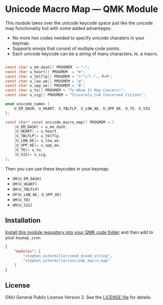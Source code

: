 # Unicode Macro Map — QMK Module

This module takes over the unicode keycode space just like the unicode map functionality but with some added advantages:

- No more hex codes needed to specify unicode charaters in your keymap.
- Supports emojis that consist of multiple code points.
- Each unicode keycode can be a string of many characters, ie. a macro.

```c

const char u_em_dash[] PROGMEM  = "—";
const char u_heart[] PROGMEM  = "❤️";
const char u_tblflp[] PROGMEM = "(╯°□°）╯︵ ┻━┻";
const char u_low_ae[] PROGMEM = "æ";
const char u_upp_ae[] PROGMEM = "Æ";
const char u_to[] PROGMEM = "To Whom It May Concern:";
const char u_sig[] PROGMEM = "Sincerely,\nA Concerned Citizen";

enum unicode_names {
    U_EM_DASH, U_HEART, U_TBLFLP, U_LOW_AE, U_UPP_AE, U_TO, U_SIG
};

const char* const unicode_macro_map[] PROGMEM = {
    [U_EM_DASH] = u_em_dash,
    [U_HEART] = u_heart,
    [U_TBLFLP]= u_tblflp,
    [U_LOW_AE]= u_low_ae,
    [U_UPP_AE]= u_upp_ae,
    [U_TO]= u_to,
    [U_SIG]= u_sig,
};
```

Then you can use these keycodes in your keymap:

- `UM(U_EM_DASH)`
- `UM(U_HEART)`
- `UM(U_TBLFLP)`
- `UP(U_LOW_AE, U_UPP_AE)`
- `UM(U_TO)`
- `UM(U_SIG)`

## Installation

[Install this module repository into your QMK code folder](../) and then add to your `keymap.json`:

```json
{
    "modules": [
        "stephen_ostermiller/send_mixed_string",
        "stephen_ostermiller/unicode_macro_map"
    ]
}
```

## License

 GNU General Public License Version 2. See the [LICENSE file](../LICENSE) for details.
